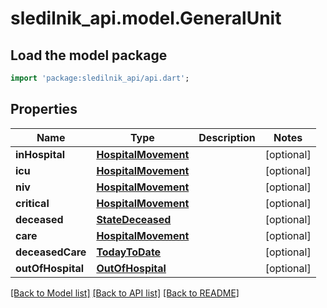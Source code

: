 # sledilnik_api.model.GeneralUnit

## Load the model package
```dart
import 'package:sledilnik_api/api.dart';
```

## Properties
Name | Type | Description | Notes
------------ | ------------- | ------------- | -------------
**inHospital** | [**HospitalMovement**](HospitalMovement.md) |  | [optional] 
**icu** | [**HospitalMovement**](HospitalMovement.md) |  | [optional] 
**niv** | [**HospitalMovement**](HospitalMovement.md) |  | [optional] 
**critical** | [**HospitalMovement**](HospitalMovement.md) |  | [optional] 
**deceased** | [**StateDeceased**](StateDeceased.md) |  | [optional] 
**care** | [**HospitalMovement**](HospitalMovement.md) |  | [optional] 
**deceasedCare** | [**TodayToDate**](TodayToDate.md) |  | [optional] 
**outOfHospital** | [**OutOfHospital**](OutOfHospital.md) |  | [optional] 

[[Back to Model list]](../README.md#documentation-for-models) [[Back to API list]](../README.md#documentation-for-api-endpoints) [[Back to README]](../README.md)


